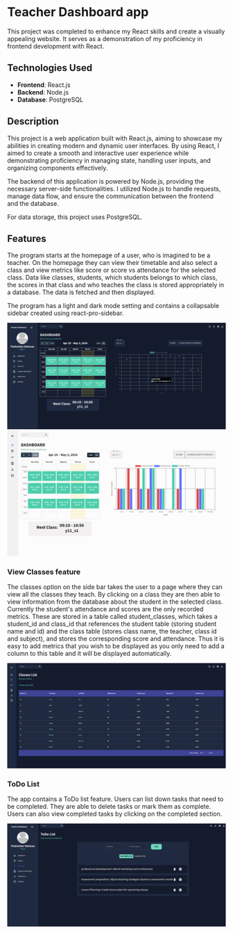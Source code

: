 # Teacher Dashboard app

This project was completed to enhance my React skills and create a visually appealing website. It serves as a demonstration of my proficiency in frontend development with React.

## Technologies Used

- **Frontend**: React.js
- **Backend**: Node.js
- **Database**: PostgreSQL

## Description

This project is a web application built with React.js, aiming to showcase my abilities in creating modern and dynamic user interfaces. By using React, I aimed to create a smooth and interactive user experience while demonstrating proficiency in managing state, handling user inputs, and organizing components effectively.

The backend of this application is powered by Node.js, providing the necessary server-side functionalities. I utilized Node.js to handle requests, manage data flow, and ensure the communication between the frontend and the database.

For data storage, this project uses PostgreSQL. 

## Features
The program starts at the homepage of a user, who is imagined to be a teacher. On the homepage they can view their timetable and also select a class and view metrics like score or score vs attendance for the selected class. Data like classes, students, which students belongs to which class, the scores in that class and who teaches the class is stored appropriately in a database. The data is fetched and then displayed.

The program has a light and dark mode setting and contains a collapsable sidebar created using react-pro-sidebar.

![Screenshot of dashboard](screenshots/dashboardss.png)
![Screenshot of dashboard showing light mode and sidebar collapsed](screenshots/dashboardlightss.png)

### View Classes feature

The classes option on the side bar takes the user to a page where they can view all the classes they teach. By clicking on a class they are then able to view information from the database about the student in the selected class. Currently the student's attendance and scores are the only recorded metrics. These are stored in a table called student_classes, which takes a student_id and class_id that references the student table (storing student name and id) and the class table (stores class name, the teacher, class id and subject), and stores the corresponding score and attendance. Thus it is easy to add metrics that you wish to be displayed as you only need to add a column to this table and it will be displayed automatically. 

![Screenshot of classes page after selecting a class](screenshots/classesSS.png)

### ToDo List

The app contains a ToDo list feature. Users can list down tasks that need to be completed. They are able to delete tasks or mark them as complete. Users can also view completed tasks by clicking on the completed section.

![Screenshot of ToDo List page](screenshots/todolistss.png)

